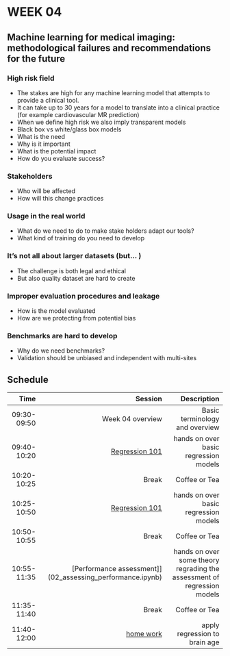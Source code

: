 # WEEK 04

## Machine learning for medical imaging: methodological failures and recommendations for the future

### High risk field 
- The stakes are high for any machine learning model that attempts to provide a clinical tool. 
- It can take up to 30 years for a model to translate into a clinical practice (for example cardiovascular MR prediction)
- When we define high risk we also imply transparent models 
- Black box vs white/glass box models 
- What is the need 
- Why is it important 
- What is the potential impact
- How do you evaluate success? 

### Stakeholders 
- Who will be affected 
- How will this change practices 

### Usage in the real world 
- What do we need to do to make stake holders adapt our tools? 
- What kind of training do you need to develop

### It’s not all about larger datasets (but... )
- The challenge is both legal and ethical 
- But also quality dataset are hard to create 

### Improper evaluation procedures and leakage
- How is the model evaluated 
- How are we protecting from potential bias 

### Benchmarks are hard to develop
- Why do we need benchmarks?
- Validation should be unbiased and independent with multi-sites 



## Schedule

|Time    | Session    | Description   |
|-----------:|----------:|---------:|
|09:30-09:50| Week 04 overview | Basic terminology and overview |
|09:40-10:20| [Regression 101](01_regression_models.ipynb)| hands on over basic regression models |
|10:20-10:25| Break | Coffee or Tea |
|10:25-10:50| [Regression 101](01_regression_models.ipynb)| hands on over basic regression models |
|10:50-10:55| Break | Coffee or Tea |
|10:55-11:35| [Performance assessment]](02_assessing_performance.ipynb)| hands on over some theory regrading the assessment of regression models |
|11:35-11:40| Break | Coffee or Tea |
|11:40-12:00| [home work](03_brainage.ipynb)|  apply regression to brain age |



